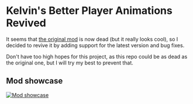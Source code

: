 # Kelvin's Better Player Animations Revived
It seems that [the original mod](https://github.com/Kelvin285/KelvinsBetterPlayerAnimations) is now dead (but it really looks cool), so I decided to revive it by adding support for the latest version and bug fixes. 

Don't have too high hopes for this project, as this repo could be as dead as the original one, but I will try my best to prevent that.


## Mod showcase
[![Mod showcase](https://img.youtube.com/vi/tJwqF3JJxsY/maxresdefault.jpg)](https://youtu.be/tJwqF3JJxsY)
